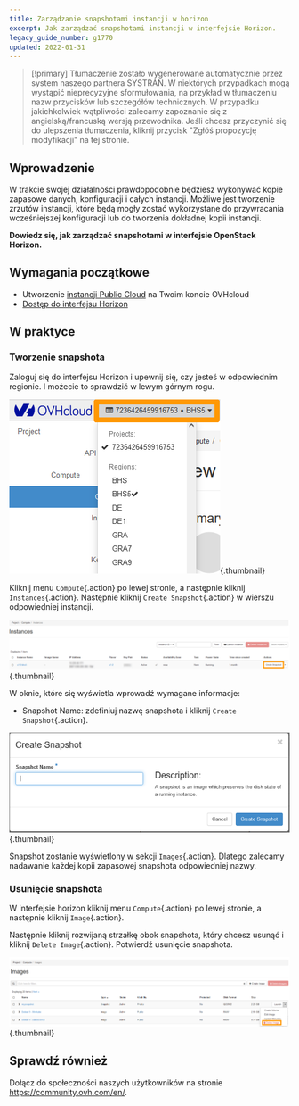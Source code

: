 ```yaml
---
title: Zarządzanie snapshotami instancji w horizon
excerpt: Jak zarządzać snapshotami instancji w interfejsie Horizon.
legacy_guide_number: g1770
updated: 2022-01-31
---
```


> [!primary]
> Tłumaczenie zostało wygenerowane automatycznie przez system naszego partnera SYSTRAN. W niektórych przypadkach mogą wystąpić nieprecyzyjne sformułowania, na przykład w tłumaczeniu nazw przycisków lub szczegółów technicznych. W przypadku jakichkolwiek wątpliwości zalecamy zapoznanie się z angielską/francuską wersją przewodnika. Jeśli chcesz przyczynić się do ulepszenia tłumaczenia, kliknij przycisk "Zgłóś propozycję modyfikacji" na tej stronie.
>

## Wprowadzenie
W trakcie swojej działalności prawdopodobnie będziesz wykonywać kopie zapasowe danych, konfiguracji i całych instancji. 
Możliwe jest tworzenie zrzutów instancji, które będą mogły zostać wykorzystane do przywracania wcześniejszej konfiguracji lub do tworzenia dokładnej kopii instancji. 

**Dowiedz się, jak zarządzać snapshotami w interfejsie OpenStack Horizon.**

## Wymagania początkowe

- Utworzenie [instancji Public Cloud](/pages/public_cloud/compute/public-cloud-first-steps#krok-3-tworzenie-instancji) na Twoim koncie OVHcloud
- [Dostęp do interfejsu Horizon](/pages/public_cloud/compute/introducing_horizon)

## W praktyce

### Tworzenie snapshota

Zaloguj się do interfejsu Horizon i upewnij się, czy jesteś w odpowiednim regionie. I możecie to sprawdzić w lewym górnym rogu. 

![Wybór regionu](images/region2021.png){.thumbnail}

Kliknij menu `Compute`{.action} po lewej stronie, a następnie kliknij `Instances`{.action}. Następnie kliknij `Create Snapshot`{.action} w wierszu odpowiedniej instancji.

![Tworzenie kopii zapasowej snapshot](images/createsnapshot.png){.thumbnail}

W oknie, które się wyświetla wprowadź wymagane informacje:

* Snapshot Name: zdefiniuj nazwę snapshota i kliknij `Create Snapshot`{.action}.

![Tworzenie kopii zapasowej snapshot](images/createsnapshot2.png){.thumbnail}

Snapshot zostanie wyświetlony w sekcji `Images`{.action}. Dlatego zalecamy nadawanie każdej kopii zapasowej snapshota odpowiedniej nazwy.

### Usunięcie snapshota

W interfejsie horizon kliknij menu `Compute`{.action} po lewej stronie, a następnie kliknij `Image`{.action}.

Następnie kliknij rozwijaną strzałkę obok snapshota, który chcesz usunąć i kliknij `Delete Image`{.action}. Potwierdź usunięcie snapshota.

![public-cloud](images/deletesnapshot.png){.thumbnail}

## Sprawdź również

Dołącz do społeczności naszych użytkowników na stronie <https://community.ovh.com/en/>.

